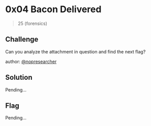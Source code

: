 # 0x04 Bacon Delivered
> 25 (forensics)

## Challenge

Can you analyze the attachment in question and find the next flag?

author: [@nopresearcher](https://twitter.com/nopresearcher)

## Solution

Pending...

## Flag

Pending...
